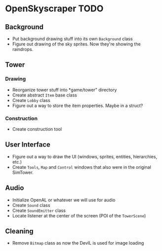OpenSkyscraper TODO
===================

Background
----------

- Put background drawing stuff into its own `Background` class
- Figure out drawing of the sky sprites. Now they're showing the raindrops.


Tower
-----

### Drawing
- Reorganize tower stuff into *game/tower" directory
- Create abstract `Item` base class
- Create `Lobby` class
- Figure out a way to store the item properties. Maybe in a struct?

### Construction
- Create construction tool


User Interface
--------------

- Figure out a way to draw the UI (windows, sprites, entities, hierarchies, etc.)
- Create `Tools`, `Map` and `Control` windows that also were in the original SimTower.


Audio
-----

- Initialize OpenAL or whatever we will use for audio
- Create `Sound` class
- Create `SoundEmitter` class
- Locate listener at the center of the screen (POI of the `TowerScene`)


Cleaning
--------

- Remove `Bitmap` class as now the DevIL is used for image loading
